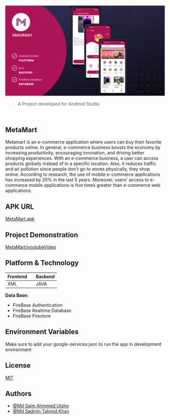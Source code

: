 ![Logo](/resources/metamartcoverpage.png)

> A Project developed for Android Studio

<br/>

## **MetaMart**

Metamart is an e-commerce application where users can buy their favorite products online. In general, e-commerce business boosts the economy by increasing productivity, encouraging innovation, and driving better shopping experiences. With an e-commerce business, a user can access products globally instead of in a specific location. Also, it reduces traffic and air pollution
since people don't go to stores physically, they shop online. According to research, the use of mobile e-commerce applications has increased by 20% in the last 5 years. Moreover, users’ access to e-commerce mobile applications is five times greater than e-commerce web applications. 


## **APK URL**
[MetaMart.apk](https://drive.google.com/file/d/1SA8FcFpMuSxhKBrZsw4Z588DMM-AIhxn/view?usp=sharing)

## **Project Demonstration**
[MetaMart/youtubeVideo](https://www.youtube.com/watch?v=J5-e7tMnef8&list=PLqM-Y2MZhNujIZOFcIijZMv4n7oB74kay&index=3)


## **Platform & Technology**

| **Frontend** |     | **Backend**  |
| ------------ | --- | ------------ |
| XML          |     | JAVA         |


**Data Base:**

- FireBase Authentication
- FireBase Realtime Database
- FireBase Firestore


## **Environment Variables**

Make sure to add your google-services.json to run the app in development environment

## **License**

[MIT](https://choosealicense.com/licenses/mit/)

## **Authors**

- [@Md Saim Ahmmed Utsho](https://www.github.com/coder-saim)
- [@Md Sadmin Tahmid Khan](https://www.github.com/Sadmin23)
